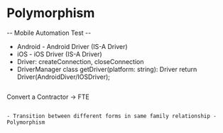 # Polymorphism

-- Mobile Automation Test --
- Android - Android Driver (IS-A Driver)
- iOS - iOS Driver (IS-A Driver)
- Driver: createConnection, closeConnection
- DriverManager class
    getDriver(platform: string): Driver
        return Driver(AndroidDiver/IOSDriver);
```

```
Convert a Contractor -> FTE

```

- Transition between different forms in same family relationship - Polymorphism